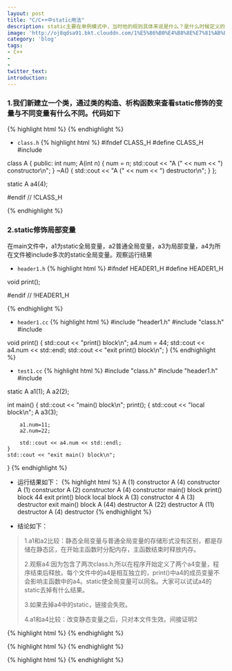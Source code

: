 ```yaml
---
layout: post
title: "C/C++中static用法"
description: static主要在单例模式中，当时他的规则具体来说是什么？是什么时候定义的，什么时候释放的，与普通变量有什么区别，希望这个blog可以清晰的解释这个问题。
image: 'http://oj8qdsa91.bkt.clouddn.com/1%E5%86%B0%E4%B8%8E%E7%81%AB%E4%B9%8B%E6%AD%8C-.jpg'
category: 'blog'
tags:
- C++
-
-
twitter_text: 
introduction: 
---
```



### 1.我们新建立一个类，通过类的构造、析构函数来查看static修饰的变量与不同变量有什么不同。代码如下

{% highlight html %}
{% endhighlight %}

- ```class.h```
{% highlight html %}
#ifndef CLASS_H
#define CLASS_H
#include <iostream>

class A
{
  public:
    int num;
    A(int n)
    {
        num = n;
        std::cout << "A (" << num << ") constructor\n";
    }
    ~A()
    {
        std::cout << "A (" << num << ") destructor\n";
    }
};

static A a4(4);

#endif // !CLASS_H

{% endhighlight %}


### 2.static修饰局部变量
在main文件中，a1为static全局变量，a2普通全局变量，a3为局部变量，a4为所在文件被include多次的static全局变量。观察运行结果

- ```header1.h```
{% highlight html %}
#ifndef HEADER1_H
#define HEADER1_H

void print();

#endif // !HEADER1_H

{% endhighlight %}

- ```header1.cc```
{% highlight html %}
#include "header1.h"
#include "class.h"
#include <iostream>

void print()
{
    std::cout << "print() block\n";
    a4.num = 44;
    std::cout << a4.num << std::endl;
    std::cout << "exit print() block\n";
}
{% endhighlight %}

- ```test1.cc```
{% highlight html %}
#include "class.h"
#include "header1.h"
#include <iostream>

static A a1(1);
A a2(2);

int main()
{
    std::cout << "main() block\n";
    print();
    {
        std::cout << "local block\n";
        A a3(3);

        a1.num=11;
        a2.num=22;
        
        std::cout << a4.num << std::endl;
    }
    std::cout << "exit main() block\n";
}
{% endhighlight %}

- 运行结果如下：
{% highlight html %}
A (1) constructor
A (4) constructor
A (1) constructor
A (2) constructor
A (4) constructor
main() block
print() block
44
exit print() block
local block
A (3) constructor
4
A (3) destructor
exit main() block
A (44) destructor
A (22) destructor
A (11) destructor
A (4) destructor
{% endhighlight %}

- 结论如下：
<blockquote>
<p>
1.a1和a2比较：静态全局变量与普通全局变量的存储形式没有区别，都是存储在静态区，在开始主函数时分配内存，主函数结束时释放内存。
</p>

<p>
2.观察a4:因为包含了两次class.h,所以在程序开始定义了两个a4变量，程序结束后释放。每个文件中的a4是相互独立的，print()中a4的成员变量不会影响主函数中的a4。static使全局变量可以同名。大家可以试试a4的static去掉有什么结果。
</p>

<p>
3.如果去掉a4中的static，链接会失败。
</p>

<p>
4.a1和a4比较：改变静态变量之后，只对本文件生效。间接证明2
</p>

</blockquote>






{% highlight html %}
{% endhighlight %}


{% highlight html %}
{% endhighlight %}

{% highlight html %}
{% endhighlight %}
<blockquote>
</blockquote>

